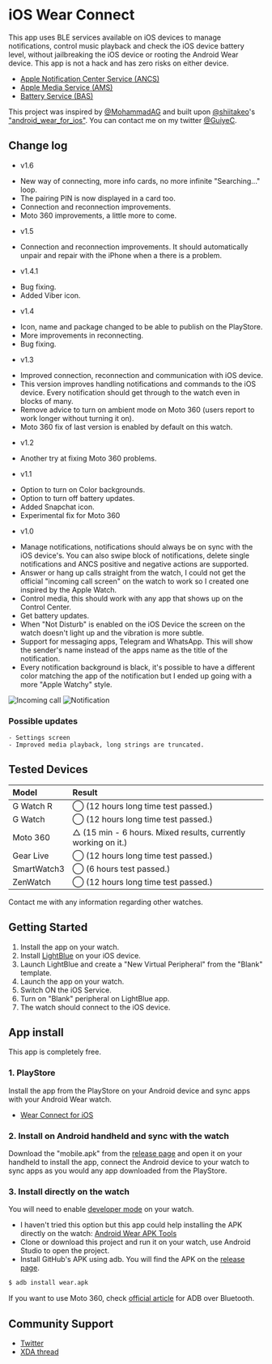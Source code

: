 iOS Wear Connect
===================================

This app uses BLE services available on iOS devices to manage notifications, control music playback and check the iOS device battery level, without jailbreaking the iOS device or rooting the Android Wear device. This app is not a hack and has zero risks on either device.

- [Apple Notification Center Service (ANCS)](https://developer.apple.com/library/ios/documentation/CoreBluetooth/Reference/AppleNotificationCenterServiceSpecification/Introduction/Introduction.html)
- [Apple Media Service (AMS)](https://developer.apple.com/library/ios/documentation/CoreBluetooth/Reference/AppleMediaService_Reference/Introduction/Introduction.html)
- [Battery Service (BAS)](https://developer.bluetooth.org/TechnologyOverview/Pages/BAS.aspx)

This project was inspired by [@MohammadAG](https://twitter.com/MohammadAG) and built upon [@shiitakeo](https://twitter.com/shiitakeo)'s ["android_wear_for_ios"](https://github.com/shiitakeo/android_wear_for_ios/). You can contact me on my twitter [@GuiyeC](https://twitter.com/GuiyeC).

Change log
--------------
+ v1.6
 - New way of connecting, more info cards, no more infinite "Searching..." loop.
 - The pairing PIN is now displayed in a card too.
 - Connection and reconnection improvements.
 - Moto 360 improvements, a little more to come.
 
+ v1.5
 - Connection and reconnection improvements. It should automatically unpair and repair with the iPhone when a there is a problem.
 
+ v1.4.1
 - Bug fixing.
 - Added Viber icon.
 
+ v1.4
 - Icon, name and package changed to be able to publish on the PlayStore.
 - More improvements in reconnecting.
 - Bug fixing.
 
+ v1.3
 - Improved connection, reconnection and communication with iOS device.
 - This version improves handling notifications and commands to the iOS device. Every notification should get through to the watch even in blocks of many.
 - Remove advice to turn on ambient mode on Moto 360 (users report to work longer without turning it on).
 - Moto 360 fix of last version is enabled by default on this watch.
 
+ v1.2
 - Another try at fixing Moto 360 problems.

+ v1.1
 - Option to turn on Color backgrounds.
 - Option to turn off battery updates.
 - Added Snapchat icon.
 - Experimental fix for Moto 360

+ v1.0
 - Manage notifications, notifications should always be on sync with the iOS device's. You can also swipe block of notifications, delete single notifications and ANCS positive and negative actions are supported.
 - Answer or hang up calls straight from the watch, I could not get the official "incoming call screen" on the watch to work so I created one inspired by the Apple Watch.
 - Control media, this should work with any app that shows up on the Control Center.
 - Get battery updates.
 - When "Not Disturb" is enabled on the iOS Device the screen on the watch doesn't light up and the vibration is more subtle.
 - Support for messaging apps, Telegram and WhatsApp. This will show the sender's name instead of the apps name as the title of the notification.
 - Every notification background is black, it's possible to have a different color matching the app of the notification but I ended up going with a more "Apple Watchy" style.

![Incoming call](https://cloud.githubusercontent.com/assets/289797/7249800/5529e7ee-e81d-11e4-9fe2-ec09d0bab814.png)
![Notification](https://cloud.githubusercontent.com/assets/289797/7250594/18b280ee-e824-11e4-9d46-81733a81ed36.png)

### Possible updates
```
- Settings screen
- Improved media playback, long strings are truncated.
```

Tested Devices
--------------

| Model | Result |
|:--    |:--     |
|G Watch R| ◯ (12 hours long time test passed.)|
|G Watch  | ◯ (12 hours long time test passed.)|
|Moto 360|△ (15 min - 6 hours. Mixed results, currently working on it.)|
|Gear Live|◯ (12 hours long time test passed.)|
|SmartWatch3| ◯ (6 hours test passed.)|
|ZenWatch| ◯ (12 hours long time test passed.)|

Contact me with any information regarding other watches.

Getting Started
---------------
1. Install the app on your watch.
2. Install [LightBlue](https://itunes.apple.com/app/id557428110) on your iOS device.
3. Launch LightBlue and create a "New Virtual Peripheral" from the "Blank" template.
4. Launch the app on your watch.
5. Switch ON the iOS Service.
6. Turn on "Blank" peripheral on LightBlue app.
7. The watch should connect to the iOS device.

App install
---------
This app is completely free.

### 1. PlayStore
Install the app from the PlayStore on your Android device and sync apps with your Android Wear watch.

- [Wear Connect for iOS](https://play.google.com/store/apps/details?id=com.codegy.wearconnectforios)

### 2. Install on Android handheld and sync with the watch
Download the "mobile.apk" from the [release page](https://github.com/GuiyeC/iOS-Wear-Connect/releases) and open it on your handheld to install the app, connect the Android device to your watch to sync apps as you would any app downloaded from the PlayStore.

### 3. Install directly on the watch
You will need to enable [developer mode](https://developer.android.com/training/wearables/apps/bt-debugging.html#SetupDevices) on your watch.
 - I haven't tried this option but this app could help installing the APK directly on the watch: [Android Wear APK Tools](http://forum.xda-developers.com/smartwatch/other-smartwatches/tool-android-wear-apk-tools-sideload-t2929177)
 - Clone or download this project and run it on your watch, use Android Studio to open the project.
 - Install GitHub's APK using adb. You will find the APK on the [release page](https://github.com/GuiyeC/iOS-Wear-Connect/releases).

```sh
$ adb install wear.apk
```

If you want to use Moto 360, check [official article](https://developer.android.com/training/wearables/apps/bt-debugging.html) for ADB over Bluetooth.

Community Support
-------
- [Twitter](https://twitter.com/GuiyeC)
- [XDA thread](http://forum.xda-developers.com/android-wear/development/android-wear-ios-connectivity-t3052524)
